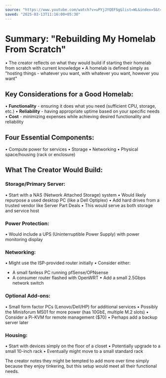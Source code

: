 ```yaml
---
source: "https://www.youtube.com/watch?v=uPYjJYQEFSg&list=WL&index=5&t=961s"
saved: "2025-03-13T11:16:00+05:30"
---
```

# Summary: "Rebuilding My Homelab From Scratch"

• The creator reflects on what they would build if starting their homelab from scratch with current knowledge
• A homelab is defined simply as "hosting things - whatever you want, with whatever you want, however you want"

## Key Considerations for a Good Homelab:
• **Functionality** - ensuring it does what you need (sufficient CPU, storage, etc.)
• **Reliability** - having appropriate uptime based on your specific needs
• **Cost** - minimizing expenses while achieving desired functionality and reliability

## Four Essential Components:
• Compute power for services
• Storage
• Networking
• Physical space/housing (rack or enclosure)

## What The Creator Would Build:

### Storage/Primary Server:
• Start with a NAS (Network Attached Storage) system
• Would likely repurpose a used desktop PC (like a Dell Optiplex)
• Add hard drives from a trusted vendor like Server Part Deals
• This would serve as both storage and service host

### Power Protection:
• Would include a UPS (Uninterruptible Power Supply) with power monitoring display

### Networking:
• Might use the ISP-provided router initially
• Consider either:
  - A small fanless PC running pfSense/OPNsense
  - A consumer router flashed with OpenWRT
• Add a small 2.5Gbps network switch

### Optional Add-ons:
• Small form factor PCs (Lenovo/Dell/HP) for additional services
• Possibly the Minisforum MS01 for more power (has 10GbE, multiple M.2 slots)
• Consider a Pi-KVM for remote management ($70)
• Perhaps add a backup server later

### Housing:
• Start with devices simply on the floor of a closet
• Potentially upgrade to a small 10-inch rack
• Eventually might move to a small standard rack

The creator notes they might be tempted to add more over time simply because they enjoy tinkering, but this setup would meet all their functional needs.